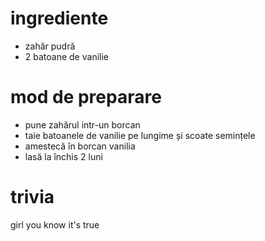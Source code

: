 # ingrediente

* zahăr pudră
* 2 batoane de vanilie

# mod de preparare

* pune zahărul intr-un borcan
* taie batoanele de vanilie pe lungime și scoate semințele
* amestecă în borcan vanilia
* lasă la închis 2 luni

# trivia

girl you know it's true
